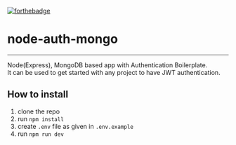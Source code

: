 [![forthebadge](https://forthebadge.com/images/badges/made-with-javascript.svg)](https://forthebadge.com)

# node-auth-mongo
____
Node(Express), MongoDB based app with Authentication Boilerplate.\
It can be used to get started with any project to have JWT authentication.


## How to install

1. clone the repo
2. run `npm install`
3. create `.env` file as given in `.env.example`
4. run `npm run dev`
